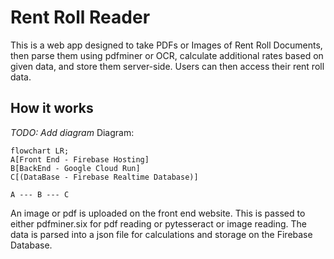 # Rent Roll Reader

This is a web app designed to take PDFs or Images of Rent Roll Documents, then parse them using pdfminer or OCR, calculate additional rates based on given data, and store them server-side. Users can then access their rent roll data.

## How it works

*TODO: Add diagram*
Diagram:
```mermaid
flowchart LR;
A[Front End - Firebase Hosting]
B[BackEnd - Google Cloud Run]
C[(DataBase - Firebase Realtime Database)]

A --- B --- C
```

An image or pdf is uploaded on the front end website. This is passed to either pdfminer.six for pdf reading or pytesseract or image reading. The data is parsed into a json file for calculations and storage on the Firebase Database.
